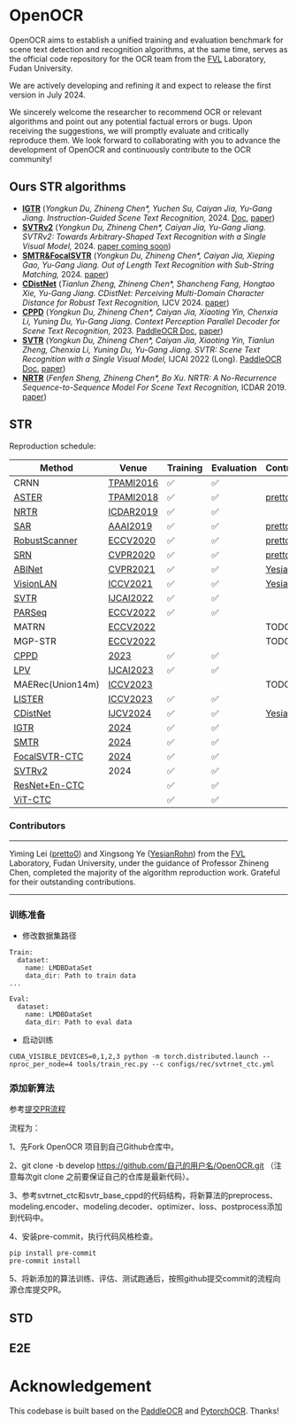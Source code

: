 # OpenOCR

OpenOCR aims to establish a unified training and evaluation benchmark for scene text detection and recognition algorithms, at the same time, serves as the official code repository for the OCR team from the [FVL](https://fvl.fudan.edu.cn) Laboratory, Fudan University.

We are actively developing and refining it and expect to release the first version in July 2024.

We sincerely welcome the researcher to recommend OCR or relevant algorithms and point out any potential factual errors or bugs. Upon receiving the suggestions, we will promptly evaluate and critically reproduce them. We look forward to collaborating with you to advance the development of OpenOCR and continuously contribute to the OCR community!

## Ours STR algorithms

  - [**IGTR**](./configs/rec/igtr/) (*Yongkun Du, Zhineng Chen\*, Yuchen Su, Caiyan Jia, Yu-Gang Jiang. Instruction-Guided Scene Text Recognition,* 2024. [Doc](./configs/rec/igtr/readme.md), [paper](https://arxiv.org/abs/2401.17851))
  - [**SVTRv2**](./configs/rec/svtrv2) (*Yongkun Du, Zhineng Chen\*, Caiyan Jia, Yu-Gang Jiang. SVTRv2: Towards Arbitrary-Shaped Text Recognition with a Single Visual Model,* 2024. [paper coming soon]())
  - [**SMTR&FocalSVTR**](./configs/rec/smtr/) (*Yongkun Du, Zhineng Chen\*, Caiyan Jia, Xieping Gao, Yu-Gang Jiang. Out of Length Text Recognition with Sub-String Matching,* 2024. [paper](https://arxiv.org/abs/2407.12317))
  - [**CDistNet**](./configs/rec/cdistnet/) (*Tianlun Zheng, Zhineng Chen\*, Shancheng Fang, Hongtao Xie, Yu-Gang Jiang. CDistNet: Perceiving Multi-Domain Character Distance for Robust Text Recognition,* IJCV 2024. [paper](https://link.springer.com/article/10.1007/s11263-023-01880-0))
  - [**CPPD**](./configs/rec/cppd/) (*Yongkun Du, Zhineng Chen\*, Caiyan Jia, Xiaoting Yin, Chenxia Li, Yuning Du, Yu-Gang Jiang. Context Perception Parallel Decoder for Scene Text Recognition,* 2023. [PaddleOCR Doc](https://github.com/Topdu/PaddleOCR/blob/main/doc/doc_ch/algorithm_rec_cppd.md), [paper](https://arxiv.org/abs/2307.12270))
  - [**SVTR**](./configs/rec/svtr/) (*Yongkun Du, Zhineng Chen\*, Caiyan Jia, Xiaoting Yin, Tianlun Zheng, Chenxia Li, Yuning Du, Yu-Gang Jiang. SVTR: Scene Text Recognition with a Single Visual Model,* IJCAI 2022 (Long). [PaddleOCR Doc](https://github.com/Topdu/PaddleOCR/blob/main/doc/doc_ch/algorithm_rec_svtr.md), [paper](https://www.ijcai.org/proceedings/2022/124))
  - [**NRTR**](./configs/rec/nrtr/) (*Fenfen Sheng, Zhineng Chen\*, Bo Xu. NRTR: A No-Recurrence Sequence-to-Sequence Model For Scene Text Recognition,* ICDAR 2019. [paper](https://arxiv.org/abs/1806.00926))

## STR

Reproduction schedule:

| Method             | Venue     | Training | Evaluation | Contributor |
|--------------------|-----------|----------|------------|-------------|
| CRNN               | [TPAMI2016](https://arxiv.org/abs/1507.05717) |    ✅    |     ✅     |             |
| [ASTER](./configs/rec/aster/)              |[TPAMI2018](https://ieeexplore.ieee.org/document/8395027)           |     ✅     |      ✅      | [pretto0](https://github.com/pretto0) |
| [NRTR](./configs/rec/nrtr/)               | [ICDAR2019](https://arxiv.org/abs/1806.00926) |    ✅    |     ✅     |             |
| [SAR](./configs/rec/sar/)                |     [AAAI2019](https://aaai.org/papers/08610-show-attend-and-read-a-simple-and-strong-baseline-for-irregular-text-recognition/)      |     ✅     |      ✅      | [pretto0](https://github.com/pretto0) |
| [RobustScanner](./configs/rec/robustscanner/)      |      [ECCV2020](https://www.ecva.net/papers/eccv_2020/papers_ECCV/html/3160_ECCV_2020_paper.php)     |     ✅     |      ✅      | [pretto0](https://github.com/pretto0) |
| [SRN](./configs/rec/srn/)                |  [CVPR2020](https://openaccess.thecvf.com/content_CVPR_2020/html/Yu_Towards_Accurate_Scene_Text_Recognition_With_Semantic_Reasoning_Networks_CVPR_2020_paper.html) |     ✅     |       ✅     | [pretto0](https://github.com/pretto0) |
| [ABINet](./configs/rec/abinet/)             | [CVPR2021](https://openaccess.thecvf.com//content/CVPR2021/html/Fang_Read_Like_Humans_Autonomous_Bidirectional_and_Iterative_Language_Modeling_for_CVPR_2021_paper.html)   |    ✅    |      ✅    | [YesianRohn](https://github.com/YesianRohn) |
| [VisionLAN](./configs/rec/visionlan/)          | [ICCV2021](https://openaccess.thecvf.com/content/ICCV2021/html/Wang_From_Two_to_One_A_New_Scene_Text_Recognizer_With_ICCV_2021_paper.html)  |    ✅    |    ✅      | [YesianRohn](https://github.com/YesianRohn) |
| [SVTR](./configs/rec/svtr/)               | [IJCAI2022](https://www.ijcai.org/proceedings/2022/124) |    ✅    |     ✅     |             |
| [PARSeq](./configs/rec/parseq/)             | [ECCV2022](https://www.ecva.net/papers/eccv_2022/papers_ECCV/papers/136880177.pdf)  |    ✅    |     ✅     |             |
| MATRN              |  [ECCV2022](https://www.ecva.net/papers/eccv_2022/papers_ECCV/papers/136880442.pdf)         |          |            |      TODO       |
| MGP-STR            |  [ECCV2022](https://www.ecva.net/papers/eccv_2022/papers_ECCV/papers/136880336.pdf)         |          |            |      TODO       |
| [CPPD](./configs/rec/cppd/)               | [2023](https://arxiv.org/abs/2307.12270)      |    ✅    |     ✅     |             |
| [LPV](./configs/rec/lpv/)                | [IJCAI2023](https://www.ijcai.org/proceedings/2023/0189.pdf) |    ✅    |     ✅     |             |
| MAERec(Union14m)   | [ICCV2023](https://openaccess.thecvf.com/content/ICCV2023/papers/Jiang_Revisiting_Scene_Text_Recognition_A_Data_Perspective_ICCV_2023_paper.pdf)  |        |        |     TODO      |
| [LISTER](./configs/rec/lister/)             | [ICCV2023](https://openaccess.thecvf.com/content/ICCV2023/papers/Cheng_LISTER_Neighbor_Decoding_for_Length-Insensitive_Scene_Text_Recognition_ICCV_2023_paper.pdf)  |    ✅    |     ✅     |             |
| [CDistNet](./configs/rec/cdistnet/)           | [IJCV2024](https://link.springer.com/article/10.1007/s11263-023-01880-0)  |    ✅    |     ✅     | [YesianRohn](https://github.com/YesianRohn) |
| [IGTR](./configs/rec/igtr/)               | [2024](https://arxiv.org/abs/2401.17851)      |    ✅    |     ✅     |             |
| [SMTR](./configs/rec/smtr/)               | [2024](https://arxiv.org/abs/2407.12317)      |    ✅    |     ✅     |             |
| [FocalSVTR-CTC](./configs/rec/focalsvtr/)      | [2024](https://arxiv.org/abs/2407.12317)      |    ✅    |     ✅     |             |
| [SVTRv2](./configs/rec/svtrv2/)             | 2024      |    ✅    |     ✅     |             |
| [ResNet+En-CTC](./configs/rec/svtr/)      |           |    ✅    |     ✅     |             |
| [ViT-CTC](./configs/rec/svtr/)            |           |    ✅    |     ✅     |             |

### Contributors
---

Yiming Lei ([pretto0](https://github.com/pretto0)) and Xingsong Ye ([YesianRohn](https://github.com/YesianRohn)) from the [FVL](https://fvl.fudan.edu.cn) Laboratory, Fudan University, under the guidance of Professor Zhineng Chen, completed the majority of the algorithm reproduction work. Grateful for their outstanding contributions.

---
### 训练准备

- 修改数据集路径

```
Train:
  dataset:
    name: LMDBDataSet
    data_dir: Path to train data
...

Eval:
  dataset:
    name: LMDBDataSet
    data_dir: Path to eval data
```

- 启动训练

```
CUDA_VISIBLE_DEVICES=0,1,2,3 python -m torch.distributed.launch --nproc_per_node=4 tools/train_rec.py --c configs/rec/svtrnet_ctc.yml
```

### 添加新算法

参考[提交PR流程](https://github.com/Topdu/OpenOCR/pull/2)

流程为：

1、先Fork OpenOCR 项目到自己Github仓库中。

2、git clone -b develop https://github.com/自己的用户名/OpenOCR.git （注意每次git clone 之前要保证自己的仓库是最新代码）。

3、参考svtrnet_ctc和svtr_base_cppd的代码结构，将新算法的preprocess、modeling.encoder、modeling.decoder、optimizer、loss、postprocess添加到代码中。

4、安装pre-commit，执行代码风格检查。

```
pip install pre-commit
pre-commit install
```

5、将新添加的算法训练、评估、测试跑通后，按照github提交commit的流程向源仓库提交PR。

## STD

## E2E


# Acknowledgement

This codebase is built based on the [PaddleOCR](https://github.com/PaddlePaddle/PaddleOCR) and [PytorchOCR](https://github.com/WenmuZhou/PytorchOCR). Thanks!
